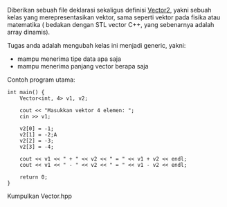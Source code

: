 Diberikan sebuah file deklarasi sekaligus definisi [Vector2](Vector2.hpp), yakni sebuah kelas yang merepresentasikan vektor, sama seperti vektor pada fisika atau matematika ( bedakan dengan STL vector C++, yang sebenarnya adalah array dinamis).

Tugas anda adalah mengubah kelas ini menjadi generic, yakni:
- mampu menerima tipe data apa saja
- mampu menerima panjang vector berapa saja

Contoh program utama:

```
int main() {
    Vector<int, 4> v1, v2;

    cout << "Masukkan vektor 4 elemen: ";
    cin >> v1;

    v2[0] = -1;
    v2[1] = -2;A
    v2[2] = -3;
    v2[3] = -4;

    cout << v1 << " + " << v2 << " = " << v1 + v2 << endl;
    cout << v1 << " - " << v2 << " = " << v1 - v2 << endl;

    return 0;
}
```

Kumpulkan Vector.hpp

